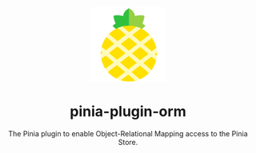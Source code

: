 <div align="center">
  <img src="./public/logo.svg" wigth='150px' height='150px'>
</div>

<div align="center">
  <h1>pinia-plugin-orm</h1>
</div>

<p align="center">
  The Pinia plugin to enable Object-Relational Mapping access to the Pinia Store.
<p>
